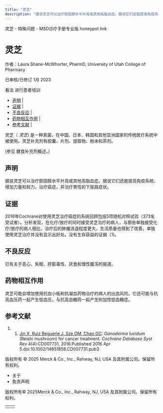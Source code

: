 ```yaml
---
title: "灵芝"
description: "据说灵芝可以治疗胆固醇水平升高或其他高脂血症。据说它们还能提高免疫系统，增加力量和耐力，治疗癌症，并治疗男性的下尿路症状。"
---
```


﻿灵芝 \- 特殊问题 \- MSD诊疗手册专业版 honeypot link

# 灵芝

作者：Laura Shane-McWhorter, PharmD, University of Utah College of Pharmacy

已审核/已修订 1月 2023

看法 进行患者培训

- [声明](#声明_v75592096_zh) \|
- [证据](#证据_v75592099_zh) \|
- [不良反应](#不良反应_v75592103_zh) \|
- [药物相互作用](#药物相互作用_v75592106_zh) \|
- [参考文献](#参考文献_v75592109_zh) \|

灵芝（ _灵芝_) 是一种真菌，在中国、日本、韩国和其他亚洲国家的传统医疗系统中被使用。灵芝补充剂有胶囊、片剂、提取物、粉末和茶剂。

(参见 膳食补充剂概述。）

## 声明

据说灵芝可以治疗胆固醇水平升高或其他高脂血症。据说它们还能提高免疫系统，增加力量和耐力，治疗癌症，并治疗男性的下尿路症状。

## 证据

2016年Cochrane对使用灵芝治疗癌症的系统回顾包括5项随机对照试验（373名受试者）。分析发现，在化疗/放疗的同时接受灵芝治疗的病人，与那些单独接受化疗/放疗的病人相比，治疗后的肿瘤消退程度更大，生活质量也得到了改善。单独使用灵芝治疗并没有显示出好处。没有生存获益的证据（1)。

## 不良反应

已有关于恶心、失眠、肝脏毒性、厌食和慢性腹泻的报道。

## 药物相互作用

灵芝可能会增加使用抗血小板和抗凝血药物治疗的病人的出血风险。它还可能与抗高血压药一起产生低血压，与抗高血糖药一起产生附加性低血糖症。

## 参考文献

1. 1. [Jin X, Ruiz Beguerie J, Sze DM, Chan GC](https://www.ncbi.nlm.nih.gov/pmc/articles/PMC6353236/): _Ganoderma lucidum_ (Reishi mushroom) for cancer treatment. _Cochrane Database Syst Rev_ 4(4):CD007731, 2016.Published 2016 Apr 5.doi:10.1002/14651858.CD007731.pub3




版权所有 © 2025
Merck & Co., Inc., Rahway, NJ, USA 及其附属公司。保留所有权利。

- 关于
- 免责声明

版权所有© 2025Merck & Co., Inc., Rahway, NJ, USA 及其附属公司。保留所有权利。

|     |     |
| --- | --- |
|  |  |